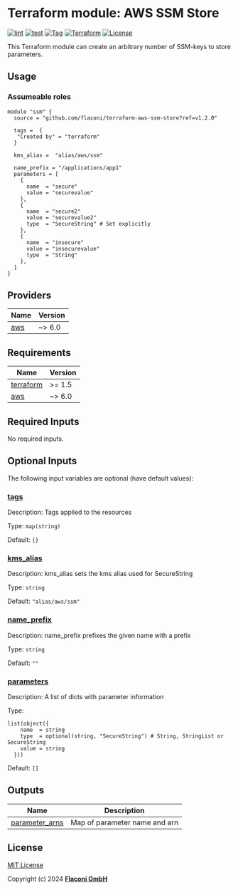# Terraform module: AWS SSM Store

[![lint](https://github.com/flaconi/terraform-aws-ssm-store/workflows/lint/badge.svg)](https://github.com/flaconi/terraform-aws-ssm-store/actions?query=workflow%3Alint)
[![test](https://github.com/flaconi/terraform-aws-ssm-store/workflows/test/badge.svg)](https://github.com/flaconi/terraform-aws-ssm-store/actions?query=workflow%3Atest)
[![Tag](https://img.shields.io/github/tag/flaconi/terraform-aws-ssm-store.svg)](https://github.com/flaconi/terraform-aws-ssm-store/releases)
[![Terraform](https://img.shields.io/badge/Terraform--registry-aws--ssm--store-brightgreen.svg)](https://registry.terraform.io/modules/Flaconi/ssm-store/aws/)
[![License](https://img.shields.io/badge/license-MIT-blue.svg)](https://opensource.org/licenses/MIT)

This Terraform module can create an arbitrary number of SSM-keys to store parameters.

## Usage

### Assumeable roles

```hcl
module "ssm" {
  source = "github.com/flaconi/terraform-aws-ssm-store?ref=v1.2.0"

  tags =  {
   "Created by" = "terraform"
  }

  kms_alias =  "alias/aws/ssm"

  name_prefix = "/applications/app1"
  parameters = [
    {
      name  = "secure"
      value = "securevalue"
    },
    {
      name  = "secure2"
      value = "securevalue2"
      type  = "SecureString" # Set explicitly
    },
    {
      name  = "insecure"
      value = "insecurevalue"
      type  = "String"
    },
  ]
}
```

<!-- TFDOCS_HEADER_START -->


<!-- TFDOCS_HEADER_END -->

<!-- TFDOCS_PROVIDER_START -->
## Providers

| Name | Version |
|------|---------|
| <a name="provider_aws"></a> [aws](#provider\_aws) | ~> 6.0 |

<!-- TFDOCS_PROVIDER_END -->

<!-- TFDOCS_REQUIREMENTS_START -->
## Requirements

| Name | Version |
|------|---------|
| <a name="requirement_terraform"></a> [terraform](#requirement\_terraform) | >= 1.5 |
| <a name="requirement_aws"></a> [aws](#requirement\_aws) | ~> 6.0 |

<!-- TFDOCS_REQUIREMENTS_END -->

<!-- TFDOCS_INPUTS_START -->
## Required Inputs

No required inputs.

## Optional Inputs

The following input variables are optional (have default values):

### <a name="input_tags"></a> [tags](#input\_tags)

Description: Tags applied to the resources

Type: `map(string)`

Default: `{}`

### <a name="input_kms_alias"></a> [kms\_alias](#input\_kms\_alias)

Description: kms\_alias sets the kms alias used for SecureString

Type: `string`

Default: `"alias/aws/ssm"`

### <a name="input_name_prefix"></a> [name\_prefix](#input\_name\_prefix)

Description: name\_prefix prefixes the given name with a prefix

Type: `string`

Default: `""`

### <a name="input_parameters"></a> [parameters](#input\_parameters)

Description: A list of dicts with parameter information

Type:

```hcl
list(object({
    name  = string
    type  = optional(string, "SecureString") # String, StringList or SecureString
    value = string
  }))
```

Default: `[]`

<!-- TFDOCS_INPUTS_END -->

<!-- TFDOCS_OUTPUTS_START -->
## Outputs

| Name | Description |
|------|-------------|
| <a name="output_parameter_arns"></a> [parameter\_arns](#output\_parameter\_arns) | Map of parameter name and arn |

<!-- TFDOCS_OUTPUTS_END -->

## License

[MIT License](LICENSE)

Copyright (c) 2024 **[Flaconi GmbH](https://github.com/flaconi)**
